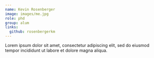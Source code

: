 ```yaml
---
name: Kevin Rosenberger
image: images/me.jpg
role: phd
group: alum
links:
  github: rosenbergerkm
---
```


Lorem ipsum dolor sit amet, consectetur adipiscing elit, sed do eiusmod tempor incididunt ut labore et dolore magna aliqua.

